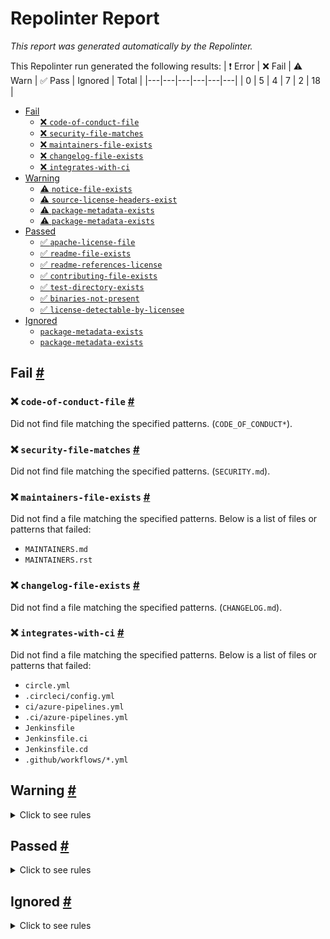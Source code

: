 # Repolinter Report

*This report was generated automatically by the Repolinter.*

This Repolinter run generated the following results:
| ❗  Error | ❌  Fail | ⚠️  Warn | ✅  Pass | Ignored | Total |
|---|---|---|---|---|---|
| 0 | 5 | 4 | 7 | 2 | 18 |

- [Fail](#user-content-fail)
  - [❌ `code-of-conduct-file`](#user-content--code-of-conduct-file)
  - [❌ `security-file-matches`](#user-content--security-file-matches)
  - [❌ `maintainers-file-exists`](#user-content--maintainers-file-exists)
  - [❌ `changelog-file-exists`](#user-content--changelog-file-exists)
  - [❌ `integrates-with-ci`](#user-content--integrates-with-ci)
- [Warning](#user-content-warning)
  - [⚠️ `notice-file-exists`](#user-content--notice-file-exists)
  - [⚠️ `source-license-headers-exist`](#user-content--source-license-headers-exist)
  - [⚠️ `package-metadata-exists`](#user-content--package-metadata-exists)
  - [⚠️ `package-metadata-exists`](#user-content--package-metadata-exists)
- [Passed](#user-content-passed)
  - [✅ `apache-license-file`](#user-content--apache-license-file)
  - [✅ `readme-file-exists`](#user-content--readme-file-exists)
  - [✅ `readme-references-license`](#user-content--readme-references-license)
  - [✅ `contributing-file-exists`](#user-content--contributing-file-exists)
  - [✅ `test-directory-exists`](#user-content--test-directory-exists)
  - [✅ `binaries-not-present`](#user-content--binaries-not-present)
  - [✅ `license-detectable-by-licensee`](#user-content--license-detectable-by-licensee)
- [Ignored](#user-content-ignored)
  - [`package-metadata-exists`](#user-content-package-metadata-exists)
  - [`package-metadata-exists`](#user-content-package-metadata-exists)

## Fail <a href="#user-content-fail" id="fail">#</a>

### ❌ `code-of-conduct-file` <a href="#user-content--code-of-conduct-file" id="-code-of-conduct-file">#</a>

Did not find file matching the specified patterns. (`CODE_OF_CONDUCT*`).

### ❌ `security-file-matches` <a href="#user-content--security-file-matches" id="-security-file-matches">#</a>

Did not find file matching the specified patterns. (`SECURITY.md`).

### ❌ `maintainers-file-exists` <a href="#user-content--maintainers-file-exists" id="-maintainers-file-exists">#</a>

Did not find a file matching the specified patterns. Below is a list of files or patterns that failed:

- `MAINTAINERS.md`
- `MAINTAINERS.rst`

### ❌ `changelog-file-exists` <a href="#user-content--changelog-file-exists" id="-changelog-file-exists">#</a>

Did not find a file matching the specified patterns. (`CHANGELOG.md`).

### ❌ `integrates-with-ci` <a href="#user-content--integrates-with-ci" id="-integrates-with-ci">#</a>

Did not find a file matching the specified patterns. Below is a list of files or patterns that failed:

- `circle.yml`
- `.circleci/config.yml`
- `ci/azure-pipelines.yml`
- `.ci/azure-pipelines.yml`
- `Jenkinsfile`
- `Jenkinsfile.ci`
- `Jenkinsfile.cd`
- `.github/workflows/*.yml`


## Warning <a href="#user-content-warning" id="warning">#</a>

<details>
<summary>Click to see rules</summary>

### ⚠️ `notice-file-exists` <a href="#user-content--notice-file-exists" id="-notice-file-exists">#</a>

Did not find a file matching the specified patterns. (`NOTICE*`).

### ⚠️ `source-license-headers-exist` <a href="#user-content--source-license-headers-exist" id="-source-license-headers-exist">#</a>

Below is a list of files or patterns that failed:

- `support/Lab02/key.js`: The first 5 lines do not contain the pattern(s): Copyright, License.
- `support/Lab02/rsa.js`: The first 5 lines do not contain the pattern(s): Copyright, License.
- `support/Lab05/chaincode/index.js`: The first 5 lines do not contain the pattern(s): Copyright.
- `support/Lab06/chaincode/index.js`: The first 5 lines do not contain the pattern(s): Copyright.
- `support/Lab05/chaincode/ledger-api/state.js`: The first 5 lines do not contain the pattern(s): Copyright.
- `support/Lab05/chaincode/ledger-api/statelist.js`: The first 5 lines do not contain the pattern(s): Copyright.
- `support/Lab05/chaincode/lib/logistics-contract.js`: The first 5 lines do not contain the pattern(s): Copyright.
- `support/Lab05/chaincode/lib/quc-contract.js`: The first 5 lines do not contain the pattern(s): Copyright.
- `support/Lab05/chaincode/lib/user-contract.js`: The first 5 lines do not contain the pattern(s): Copyright.
- `support/Lab05/chaincode/test/contract.js`: The first 5 lines do not contain the pattern(s): Copyright.
- `support/Lab06/chaincode/ledger-api/state.js`: The first 5 lines do not contain the pattern(s): Copyright.
- `support/Lab06/chaincode/ledger-api/statelist.js`: The first 5 lines do not contain the pattern(s): Copyright.
- `support/Lab06/chaincode/lib/logistics-contract.js`: The first 5 lines do not contain the pattern(s): Copyright.
- `support/Lab06/chaincode/lib/quc-contract.js`: The first 5 lines do not contain the pattern(s): Copyright.
- `support/Lab06/chaincode/lib/user-contract.js`: The first 5 lines do not contain the pattern(s): Copyright.
- `support/Lab06/chaincode/test/contract.js`: The first 5 lines do not contain the pattern(s): Copyright.
- `support/Lab05/chaincode/lib/logistics/course-list.js`: The first 5 lines do not contain the pattern(s): Copyright.
- `support/Lab05/chaincode/lib/logistics/course.js`: The first 5 lines do not contain the pattern(s): Copyright.
- `support/Lab05/chaincode/lib/logistics/university-list.js`: The first 5 lines do not contain the pattern(s): Copyright.
- `support/Lab05/chaincode/lib/logistics/university.js`: The first 5 lines do not contain the pattern(s): Copyright.
- `support/Lab05/chaincode/lib/quc/feedback-list.js`: The first 5 lines do not contain the pattern(s): Copyright.
- `support/Lab05/chaincode/lib/quc/feedback.js`: The first 5 lines do not contain the pattern(s): Copyright.
- `support/Lab05/chaincode/lib/quc/quc-list.js`: The first 5 lines do not contain the pattern(s): Copyright.
- `support/Lab05/chaincode/lib/quc/quc.js`: The first 5 lines do not contain the pattern(s): Copyright.
- `support/Lab05/chaincode/lib/users/professor-list.js`: The first 5 lines do not contain the pattern(s): Copyright.
- `support/Lab05/chaincode/lib/users/professor.js`: The first 5 lines do not contain the pattern(s): Copyright.
- `support/Lab05/chaincode/lib/users/student-list.js`: The first 5 lines do not contain the pattern(s): Copyright.
- `support/Lab05/chaincode/lib/users/student.js`: The first 5 lines do not contain the pattern(s): Copyright.
- `support/Lab06/chaincode/lib/logistics/course-list.js`: The first 5 lines do not contain the pattern(s): Copyright.
- `support/Lab06/chaincode/lib/logistics/course.js`: The first 5 lines do not contain the pattern(s): Copyright.
- `support/Lab06/chaincode/lib/logistics/university-list.js`: The first 5 lines do not contain the pattern(s): Copyright.
- `support/Lab06/chaincode/lib/logistics/university.js`: The first 5 lines do not contain the pattern(s): Copyright.
- `support/Lab06/chaincode/lib/quc/feedback-list.js`: The first 5 lines do not contain the pattern(s): Copyright.
- `support/Lab06/chaincode/lib/quc/feedback.js`: The first 5 lines do not contain the pattern(s): Copyright.
- `support/Lab06/chaincode/lib/quc/quc-list.js`: The first 5 lines do not contain the pattern(s): Copyright.
- `support/Lab06/chaincode/lib/quc/quc.js`: The first 5 lines do not contain the pattern(s): Copyright.
- `support/Lab06/chaincode/lib/users/professor-list.js`: The first 5 lines do not contain the pattern(s): Copyright.
- `support/Lab06/chaincode/lib/users/professor.js`: The first 5 lines do not contain the pattern(s): Copyright.
- `support/Lab06/chaincode/lib/users/student-list.js`: The first 5 lines do not contain the pattern(s): Copyright.
- `support/Lab06/chaincode/lib/users/student.js`: The first 5 lines do not contain the pattern(s): Copyright.
- `support/Lab06/b4s/organization/students-union/b4s_client/app.js`: The first 5 lines do not contain the pattern(s): Copyright, License.
- `support/Lab06/b4s/organization/students-union/b4s_client/gateway.js`: The first 5 lines do not contain the pattern(s): Copyright, License.
- `support/Lab06/b4s/organization/students-union/utils/addToWallet.js`: The first 5 lines do not contain the pattern(s): Copyright.
- `support/Lab06/b4s/organization/students-union/utils/renamePK.js`: The first 5 lines do not contain the pattern(s): Copyright, License.
- `support/Lab06/b4s/organization/students-union/utils/showIdentity.js`: The first 5 lines do not contain the pattern(s): Copyright.
- `support/Lab06/b4s/organization/university/b4s_client/app.js`: The first 5 lines do not contain the pattern(s): Copyright, License.
- `support/Lab06/b4s/organization/university/b4s_client/gateway.js`: The first 5 lines do not contain the pattern(s): Copyright, License.
- `support/Lab06/b4s/organization/university/user-interface/babel.config.js`: The first 5 lines do not contain the pattern(s): Copyright, License.
- `support/Lab06/b4s/organization/university/utils/addToWallet.js`: The first 5 lines do not contain the pattern(s): Copyright.
- `support/Lab06/b4s/organization/university/utils/createUniversity.js`: The first 5 lines do not contain the pattern(s): Copyright.
- `support/Lab06/b4s/organization/university/utils/renamePK.js`: The first 5 lines do not contain the pattern(s): Copyright, License.
- `support/Lab06/b4s/organization/university/utils/showIdentity.js`: The first 5 lines do not contain the pattern(s): Copyright.
- `support/Lab06/b4s/organization/students-union/b4s_client/routes/index.js`: The first 5 lines do not contain the pattern(s): Copyright, License.
- `support/Lab06/b4s/organization/students-union/b4s_client/routes/logistics.js`: The first 5 lines do not contain the pattern(s): Copyright, License.
- `support/Lab06/b4s/organization/university/b4s_client/routes/index.js`: The first 5 lines do not contain the pattern(s): Copyright, License.
- `support/Lab06/b4s/organization/university/b4s_client/routes/logistics.js`: The first 5 lines do not contain the pattern(s): Copyright, License.
- `support/Lab06/b4s/organization/university/b4s_client/routes/users.js`: The first 5 lines do not contain the pattern(s): Copyright, License.
- `support/Lab06/b4s/organization/university/user-interface/src/main.js`: The first 5 lines do not contain the pattern(s): Copyright, License.
- `support/Lab06/b4s/organization/university/user-interface/src/router.js`: The first 5 lines do not contain the pattern(s): Copyright, License.

### ⚠️ `package-metadata-exists` <a href="#user-content--package-metadata-exists" id="-package-metadata-exists">#</a>

Did not find a file matching the specified patterns. (`package.json`).

### ⚠️ `package-metadata-exists` <a href="#user-content--package-metadata-exists" id="-package-metadata-exists">#</a>

Did not find a file matching the specified patterns. Below is a list of files or patterns that failed:

- `setup.py`
- `requirements.txt`

</details>

## Passed <a href="#user-content-passed" id="passed">#</a>

<details>
<summary>Click to see rules</summary>

### ✅ `apache-license-file` <a href="#user-content--apache-license-file" id="-apache-license-file">#</a>

Contains Apache License.*Version 2.0 (`LICENSE`).

### ✅ `readme-file-exists` <a href="#user-content--readme-file-exists" id="-readme-file-exists">#</a>

Found file (`README.md`).

### ✅ `readme-references-license` <a href="#user-content--readme-references-license" id="-readme-references-license">#</a>

Contains license (`README.md`).

### ✅ `contributing-file-exists` <a href="#user-content--contributing-file-exists" id="-contributing-file-exists">#</a>

Found file (`CONTRIBUTING.md`).

### ✅ `test-directory-exists` <a href="#user-content--test-directory-exists" id="-test-directory-exists">#</a>

Found file (`support/Lab02/test`).

### ✅ `binaries-not-present` <a href="#user-content--binaries-not-present" id="-binaries-not-present">#</a>

Excluded file type doesn't exist. (`**/*.exe,**/*.dll,!node_modules/**`).

### ✅ `license-detectable-by-licensee` <a href="#user-content--license-detectable-by-licensee" id="-license-detectable-by-licensee">#</a>

Licensee identified the license for project: Apache-2.0.

</details>

## Ignored <a href="#user-content-ignored" id="ignored">#</a>

<details>
<summary>Click to see rules</summary>

### `package-metadata-exists` <a href="#user-content-package-metadata-exists" id="package-metadata-exists">#</a>

This rule was ignored for the following reason: ignored due to unsatisfied condition(s): "language=ruby"

### `package-metadata-exists` <a href="#user-content-package-metadata-exists" id="package-metadata-exists">#</a>

This rule was ignored for the following reason: ignored due to unsatisfied condition(s): "language=java"

</details>

